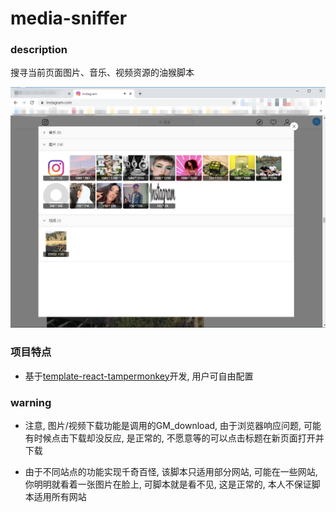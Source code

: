 # media-sniffer

### description
搜寻当前页面图片、音乐、视频资源的油猴脚本    

![脚本截图](./dist/static/assets/screenshot-1.png)

### 项目特点
- 基于[template-react-tampermonkey](https://github.com/xiaomingTang/template-react-tampermonkey)开发, 用户可自由配置

### warning
- 注意, 图片/视频下载功能是调用的GM_download, 由于浏览器响应问题, 可能有时候点击下载却没反应, 是正常的, 不愿意等的可以点击标题在新页面打开并下载

- 由于不同站点的功能实现千奇百怪, 该脚本只适用部分网站, 可能在一些网站, 你明明就看着一张图片在脸上, 可脚本就是看不见, 这是正常的, 本人不保证脚本适用所有网站
